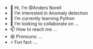 - 👋 Hi, I’m @Anders Norell
- 👀 I’m interested in Anomaly detection
- 🌱 I’m currently learning Python
- 💞️ I’m looking to collaborate on ...
- 📫 How to reach me ...
- 😄 Pronouns: ...
- ⚡ Fun fact: ...

<!---
AndersNorell/AndersNorell is a ✨ special ✨ repository because its `README.md` (this file) appears on your GitHub profile.
You can click the Preview link to take a look at your changes.
--->
